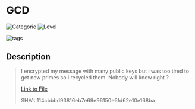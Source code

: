 # GCD
![Categorie](https://img.shields.io/badge/Category-Binary%20Exploitation-red?style=for-the-badge) ![Level](https://img.shields.io/badge/Difficulty-Easy-green?style=for-the-badge)

![tags](https://img.shields.io/badge/Tag-RSA%20%20Python-blue)

## Description
> I encrypted my message with many public keys but i was too tired to get new primes so i recycled them. Nobody will know right ?
>
> [Link to File](./output.txt)
>
> SHA1: 114cbbbd93816eb7e69e96150e6fd62e10e168ba

